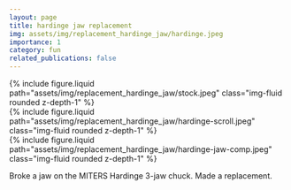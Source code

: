 ```yaml
---
layout: page
title: hardinge jaw replacement
img: assets/img/replacement_hardinge_jaw/hardinge.jpeg
importance: 1
category: fun
related_publications: false
---
```


<div class="row">
    <div class="col-sm mt-3 mt-md-0">
        {% include figure.liquid path="assets/img/replacement_hardinge_jaw/stock.jpeg" class="img-fluid rounded z-depth-1" %}
    </div>
    <div class="col-sm mt-3 mt-md-0">
        {% include figure.liquid path="assets/img/replacement_hardinge_jaw/hardinge-scroll.jpeg" class="img-fluid rounded z-depth-1" %}
    </div>
    <div class="col-sm mt-3 mt-md-0">
        {% include figure.liquid path="assets/img/replacement_hardinge_jaw/hardinge-jaw-comp.jpeg" class="img-fluid rounded z-depth-1" %}
    </div>
</div>

Broke a jaw on the MITERS Hardinge 3-jaw chuck. Made a replacement. 